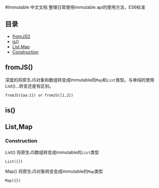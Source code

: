 #Immutable 中文文档
整理日常使用immutable api的使用方法，ES6标准

## 目录

- [fromJS()](#fromJS())
- [is()](#is())
- [List,Map](#List,Map)
- [Construction](#construction)

## fromJS()
深度的将原生JS对象和数组转变成immutable的`Map`和`List`类型。与单纯的使用List()...转变还是有区别。

```
fromJS({aa:1}) or fromJS([1,2])
```

## is()

## List,Map

### Construction
List() 将原生JS数组转变成immutable的`List`类型

```
List([])
```
Map() 将原生JS对象转变变成immutable的`Map`类型

```
Map({})
```

